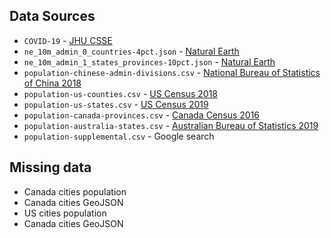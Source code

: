 ## Data Sources

* `COVID-19` - [JHU CSSE](https://github.com/CSSEGISandData/COVID-19)
* `ne_10m_admin_0_countries-4pct.json` - [Natural Earth](https://www.naturalearthdata.com/downloads/10m-cultural-vectors/)
* `ne_10m_admin_1_states_provinces-10pct.json` - [Natural Earth](https://www.naturalearthdata.com/downloads/10m-cultural-vectors/)
* `population-chinese-admin-divisions.csv` - [National Bureau of Statistics of China 2018](http://data.stats.gov.cn/english/easyquery.htm?cn=E0103)
* `population-us-counties.csv` - [US Census 2018](https://www2.census.gov/programs-surveys/popest/tables/2010-2018/counties/totals/)
* `population-us-states.csv` - [US Census 2019](https://www2.census.gov/programs-surveys/popest/tables/2010-2019/state/detail/)
* `population-canada-provinces.csv` - [Canada Census 2016](https://www12.statcan.gc.ca/census-recensement/index-eng.cfm)
* `population-australia-states.csv` - [Australian Bureau of Statistics 2019](https://www.abs.gov.au/AUSSTATS/abs@.nsf/mf/3101.0)
* `population-supplemental.csv` - Google search

## Missing data

* Canada cities population
* Canada cities GeoJSON
* US cities population
* Canada cities GeoJSON
